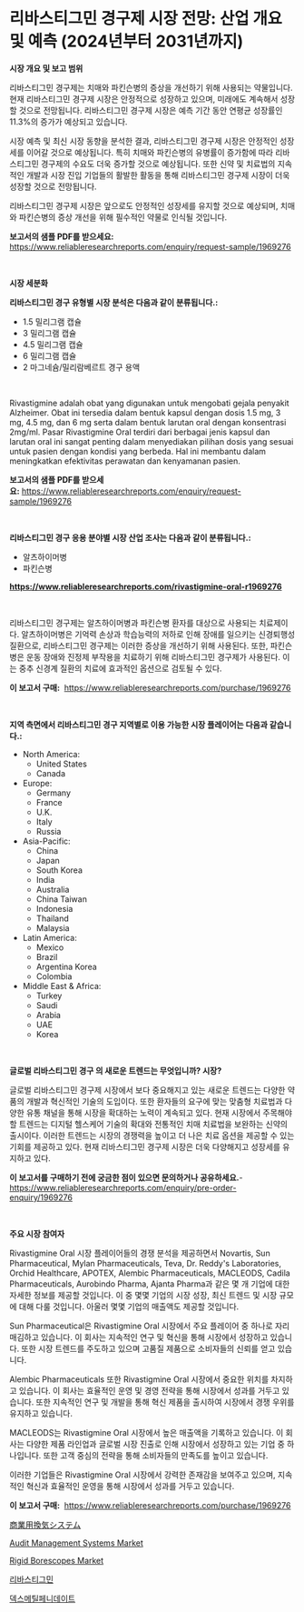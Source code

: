 <p><h1>리바스티그민 경구제 시장 전망: 산업 개요 및 예측 (2024년부터 2031년까지)</h1></p><p><strong>시장 개요 및 보고 범위</strong></p>
<p><p>리바스티그민 경구제는 치매와 파킨슨병의 증상을 개선하기 위해 사용되는 약물입니다. 현재 리바스티그민 경구제 시장은 안정적으로 성장하고 있으며, 미래에도 계속해서 성장할 것으로 전망됩니다. 리바스티그민 경구제 시장은 예측 기간 동안 연평균 성장률인 11.3%의 증가가 예상되고 있습니다.</p><p>시장 예측 및 최신 시장 동향을 분석한 결과, 리바스티그민 경구제 시장은 안정적인 성장세를 이어갈 것으로 예상됩니다. 특히 치매와 파킨슨병의 유병률이 증가함에 따라 리바스티그민 경구제의 수요도 더욱 증가할 것으로 예상됩니다. 또한 신약 및 치료법의 지속적인 개발과 시장 진입 기업들의 활발한 활동을 통해 리바스티그민 경구제 시장이 더욱 성장할 것으로 전망됩니다.</p><p>리바스티그민 경구제 시장은 앞으로도 안정적인 성장세를 유지할 것으로 예상되며, 치매와 파킨슨병의 증상 개선을 위해 필수적인 약물로 인식될 것입니다.</p></p>
<p><strong>보고서의 샘플 PDF를 받으세요:</strong> <a href="https://www.reliableresearchreports.com/enquiry/request-sample/1969276">https://www.reliableresearchreports.com/enquiry/request-sample/1969276</a></p>
<p>&nbsp;</p>
<p><strong>시장 세분화</strong></p>
<p><strong>리바스티그민 경구 유형별 시장 분석은 다음과 같이 분류됩니다.:</strong></p>
<p><ul><li>1.5 밀리그램 캡슐</li><li>3 밀리그램 캡슐</li><li>4.5 밀리그램 캡슐</li><li>6 밀리그램 캡슐</li><li>2 마그네슘/밀리람베르트 경구 용액</li></ul></p>
<p>&nbsp;</p>
<p><p>Rivastigmine adalah obat yang digunakan untuk mengobati gejala penyakit Alzheimer. Obat ini tersedia dalam bentuk kapsul dengan dosis 1.5 mg, 3 mg, 4.5 mg, dan 6 mg serta dalam bentuk larutan oral dengan konsentrasi 2mg/ml. Pasar Rivastigmine Oral terdiri dari berbagai jenis kapsul dan larutan oral ini sangat penting dalam menyediakan pilihan dosis yang sesuai untuk pasien dengan kondisi yang berbeda. Hal ini membantu dalam meningkatkan efektivitas perawatan dan kenyamanan pasien.</p></p>
<p><strong>보고서의 샘플 PDF를 받으세요:</strong>&nbsp;<a href="https://www.reliableresearchreports.com/enquiry/request-sample/1969276">https://www.reliableresearchreports.com/enquiry/request-sample/1969276</a></p>
<p>&nbsp;</p>
<p><strong> 리바스티그민 경구 응용 분야별 시장 산업 조사는 다음과 같이 분류됩니다.:</strong></p>
<p><ul><li>알츠하이머병</li><li>파킨슨병</li></ul></p>
<p><strong><a href="https://www.reliableresearchreports.com/rivastigmine-oral-r1969276">https://www.reliableresearchreports.com/rivastigmine-oral-r1969276</a></strong></p>
<p>&nbsp;</p>
<p><p>리바스티그민 경구제는 알츠하이머병과 파킨슨병 환자를 대상으로 사용되는 치료제이다. 알츠하이머병은 기억력 손상과 학습능력의 저하로 인해 장애를 일으키는 신경퇴행성 질환으로, 리바스티그민 경구제는 이러한 증상을 개선하기 위해 사용된다. 또한, 파킨슨병은 운동 장애와 진정제 부작용을 치료하기 위해 리바스티그민 경구제가 사용된다. 이는 중추 신경계 질환의 치료에 효과적인 옵션으로 검토될 수 있다.</p></p>
<p><strong>이 보고서 구매:</strong>&nbsp; <a href="https://www.reliableresearchreports.com/purchase/1969276">https://www.reliableresearchreports.com/purchase/1969276</a></p>
<p>&nbsp;</p>
<p><strong>지역 측면에서 리바스티그민 경구 지역별로 이용 가능한 시장 플레이어는 다음과 같습니다.:</strong></p>
<p><ul>
    <li>
        North America:
        <ul>
            <li>United States</li>
            <li>Canada</li>
        </ul>
    </li>
    <li>
        Europe:
        <ul>
            <li>Germany</li>
            <li>France</li>
            <li>U.K.</li>
            <li>Italy</li>
            <li>Russia</li>
        </ul>
    </li>
    <li>
        Asia-Pacific:
        <ul>
            <li>China</li>
            <li>Japan</li>
            <li>South Korea</li>
            <li>India</li>
            <li>Australia</li>
            <li>China Taiwan</li>
            <li>Indonesia</li>
            <li>Thailand</li>
            <li>Malaysia</li>
        </ul>
    </li>
    <li>
        Latin America:
        <ul>
            <li>Mexico</li>
            <li>Brazil</li>
            <li>Argentina Korea</li>
            <li>Colombia</li>
        </ul>
    </li>
    <li>
        Middle East & Africa:
        <ul>
            <li>Turkey</li>
            <li>Saudi</li>
            <li>Arabia</li>
            <li>UAE</li>
            <li>Korea</li>
        </ul>
    </li>
    </ul></p>
<p>&nbsp;</p>
<p><strong>글로벌 리바스티그민 경구 의 새로운 트렌드는 무엇입니까? 시장?</strong></p>
<p><p>글로벌 리바스티그민 경구제 시장에서 보다 중요해지고 있는 새로운 트렌드는 다양한 약품의 개발과 혁신적인 기술의 도입이다. 또한 환자들의 요구에 맞는 맞춤형 치료법과 다양한 유통 채널을 통해 시장을 확대하는 노력이 계속되고 있다. 현재 시장에서 주목해야 할 트렌드는 디지털 헬스케어 기술의 확대와 전통적인 치매 치료법을 보완하는 신약의 출시이다. 이러한 트렌드는 시장의 경쟁력을 높이고 더 나은 치료 옵션을 제공할 수 있는 기회를 제공하고 있다. 현재 리바스티그민 경구제 시장은 더욱 다양해지고 성장세를 유지하고 있다.</p></p>
<p><strong>이 보고서를 구매하기 전에 궁금한 점이 있으면 문의하거나 공유하세요.</strong>- <a href="https://www.reliableresearchreports.com/enquiry/pre-order-enquiry/1969276">https://www.reliableresearchreports.com/enquiry/pre-order-enquiry/1969276</a></p>
<p>&nbsp;</p>
<p><strong>주요 시장 참여자</strong></p>
<p><p>Rivastigmine Oral 시장 플레이어들의 경쟁 분석을 제공하면서 Novartis, Sun Pharmaceutical, Mylan Pharmaceuticals, Teva, Dr. Reddy's Laboratories, Orchid Healthcare, APOTEX, Alembic Pharmaceuticals, MACLEODS, Cadila Pharmaceuticals, Aurobindo Pharma, Ajanta Pharma과 같은 몇 개 기업에 대한 자세한 정보를 제공할 것입니다. 이 중 몇몇 기업의 시장 성장, 최신 트렌드 및 시장 규모에 대해 다룰 것입니다. 아울러 몇몇 기업의 매출액도 제공할 것입니다.</p><p>Sun Pharmaceutical은 Rivastigmine Oral 시장에서 주요 플레이어 중 하나로 자리매김하고 있습니다. 이 회사는 지속적인 연구 및 혁신을 통해 시장에서 성장하고 있습니다. 또한 시장 트렌드를 주도하고 있으며 고품질 제품으로 소비자들의 신뢰를 얻고 있습니다.</p><p>Alembic Pharmaceuticals 또한 Rivastigmine Oral 시장에서 중요한 위치를 차지하고 있습니다. 이 회사는 효율적인 운영 및 경영 전략을 통해 시장에서 성과를 거두고 있습니다. 또한 지속적인 연구 및 개발을 통해 혁신 제품을 출시하여 시장에서 경쟁 우위를 유지하고 있습니다.</p><p>MACLEODS는 Rivastigmine Oral 시장에서 높은 매출액을 기록하고 있습니다. 이 회사는 다양한 제품 라인업과 글로벌 시장 진출로 인해 시장에서 성장하고 있는 기업 중 하나입니다. 또한 고객 중심의 전략을 통해 소비자들의 만족도를 높이고 있습니다.</p><p>이러한 기업들은 Rivastigmine Oral 시장에서 강력한 존재감을 보여주고 있으며, 지속적인 혁신과 효율적인 운영을 통해 시장에서 성과를 거두고 있습니다.</p></p>
<p><strong>이 보고서 구매:</strong>&nbsp;&nbsp;<a href="https://www.reliableresearchreports.com/purchase/1969276">https://www.reliableresearchreports.com/purchase/1969276</a></p>
<p><p><a href="https://github.com/nxboeu02965442/Market-Research-Report-List-1/blob/main/155345925298.md">商業用換気システム</a></p><p><a href="https://github.com/juniordelafrance/Market-Research-Report-List-2/blob/main/audit-management-systems-market.md">Audit Management Systems Market</a></p><p><a href="https://view.publitas.com/reportprime-1/rigid-borescopes-market-furnishes-information-on-market-share-market-trends-and-market-growth/">Rigid Borescopes Market</a></p><p><a href="https://github.com/TobyKub4685/Market-Research-Report-List-1/blob/main/857387223075.md">리바스티그민</a></p><p><a href="https://github.com/mpodehpw07370073/Market-Research-Report-List-1/blob/main/106242723074.md">덱스메틸페니데이트</a></p></p>